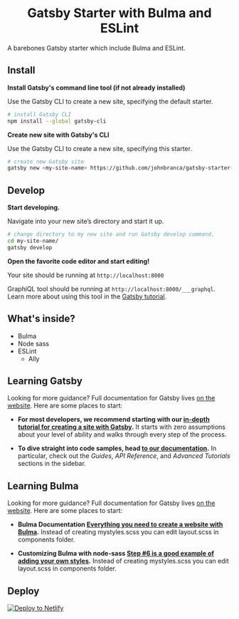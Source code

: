 <h1 align="center">
  Gatsby Starter with Bulma and ESLint
</h1>

A barebones Gatsby starter which include Bulma and ESLint.

## Install

**Install Gatsby's command line tool (if not already installed)**

Use the Gatsby CLI to create a new site, specifying the default starter.

```sh
# install Gatsby CLI
npm install --global gatsby-cli
```

**Create new site with Gatsby's CLI**

Use the Gatsby CLI to create a new site, specifying this starter.

```sh
# create new Gatsby site
gatsby new <my-site-name> https://github.com/johnbranca/gatsby-starter-bulma-eslint
```

## Develop

**Start developing.**

Navigate into your new site’s directory and start it up.

```sh
# change directory to my new site and run Gatsby develop command.
cd my-site-name/
gatsby develop
```

**Open the favorite code editor and start editing!**

Your site should be running at `http://localhost:8000`

GraphiQL tool should be running at `http://localhost:8000/___graphql`.
Learn more about using this tool in the [Gatsby tutorial](https://www.gatsbyjs.org/tutorial/part-five/#introducing-graphiql).

## What's inside?

- Bulma
- Node sass
- ESLint
  - Ally

## Learning Gatsby

Looking for more guidance? Full documentation for Gatsby lives [on the website](https://www.gatsbyjs.org/). Here are some places to start:

- **For most developers, we recommend starting with our [in-depth tutorial for creating a site with Gatsby](https://www.gatsbyjs.org/tutorial/).** It starts with zero assumptions about your level of ability and walks through every step of the process.

- **To dive straight into code samples, head [to our documentation](https://www.gatsbyjs.org/docs/).** In particular, check out the _Guides_, _API Reference_, and _Advanced Tutorials_ sections in the sidebar.

## Learning Bulma

Looking for more guidance? Full documentation for Gatsby lives [on the website](https://bulma.io/). Here are some places to start:

- **Bulma Documentation [Everything you need to create a website with Bulma](https://bulma.io/documentation/).** Instead of creating mystyles.scss you can edit layout.scss in components folder.

* **Customizing Bulma with node-sass [Step #6 is a good example of adding your own styles](https://bulma.io/documentation/customize/with-node-sass/).** Instead of creating mystyles.scss you can edit layout.scss in components folder.

## Deploy

[![Deploy to Netlify](https://www.netlify.com/img/deploy/button.svg)](https://app.netlify.com/start/deploy?repository=https://github.com/johnbranca/gatsby-starter-bulma-eslint)
